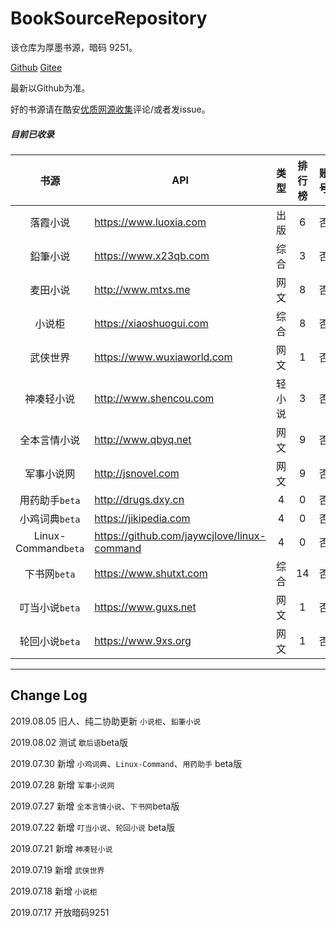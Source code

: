 # BookSourceRepository
该仓库为厚墨书源，暗码 9251。

[Github](https://github.com/anguoi/BookSourceRepository)
[Gitee](https://gitee.com/halloboy/BookSourceRepository)

最新以Github为准。

好的书源请在酷安[优质网源收集](https://www.coolapk.com/feed/12776428?shareKey=ODg0ZTE2ZWRiZWVkNWQyZTllZmQ~&shareUid=1077238&shareFrom=com.coolapk.market_9.3
)评论/或者发issue。

##### 目前已收录

| 书源 | API | 类型 | 排行榜 | 账号 | 版本 |
| :----: | ------------- | :--: | :----: | :----: | :---: |
| 落霞小说 | https://www.luoxia.com | 出版 | 6 | 否 | 1.1.0 |
| 鉛筆小说 | https://www.x23qb.com | 综合 | 3 | 否 | 1.0.5 |
| 麦田小说 | http://www.mtxs.me | 网文 | 8 | 否 | 1.0.3 |
| 小说柜 | https://xiaoshuogui.com | 综合 | 8 | 否 | 1.0.3 |
| 武侠世界 | https://www.wuxiaworld.com | 网文 | 1 | 否 | 1.0.1 |
| 神凑轻小说 | http://www.shencou.com | 轻小说 | 3 | 否 | 1.0.0 |
| 全本言情小说 | http://www.qbyq.net | 网文 | 9 | 否 | 1.0.0 |
| 军事小说网 | http://jsnovel.com | 网文 | 9 | 否 | 1.0.1 |
| 用药助手`beta` | http://drugs.dxy.cn | 4 | 0 | 否 | 1.0.0 |
| 小鸡词典`beta` | https://jikipedia.com | 4 | 0 | 否 | 1.0.0 |
| Linux-Command`beta` | https://github.com/jaywcjlove/linux-command | 4 | 0 | 否 | 1.0.0 |
| 下书网`beta` | https://www.shutxt.com | 综合 | 14 | 否 | 1.0.0 |
| 叮当小说`beta` | https://www.guxs.net | 网文 | 1 | 否 | 1.0.0 |
| 轮回小说`beta` | https://www.9xs.org | 网文 | 1 | 否 | 1.0.0 |
---

## Change Log

2019.08.05 旧人、纯二协助更新 `小说柜`、`鉛筆小说`

2019.08.02 测试 `歇后语`beta版

2019.07.30 新增 `小鸡词典`、`Linux-Command`、`用药助手` beta版

2019.07.28 新增 `军事小说网`

2019.07.27 新增 `全本言情小说`、`下书网`beta版

2019.07.22 新增 `叮当小说`、`轮回小说` beta版

2019.07.21 新增 `神凑轻小说`

2019.07.19 新增 `武侠世界`

2019.07.18 新增 `小说柜` 

2019.07.17 开放暗码9251

